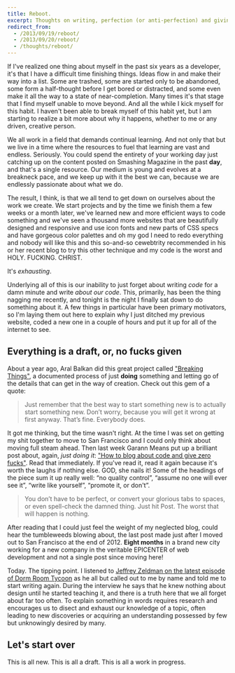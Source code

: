 ```yaml
---
title: Reboot.
excerpt: Thoughts on writing, perfection (or anti-perfection) and giving no fucks.
redirect_from:
  - /2013/09/19/reboot/
  - /2013/09/20/reboot/
  - /thoughts/reboot/
---
```


If I've realized one thing about myself in the past six years as a developer, it's that I have a difficult time finishing things. Ideas flow in and make their way into a list. Some are trashed, some are started only to be abandoned, some form a half-thought before I get bored or distracted, and some even make it all the way to a state of near-completion. Many times it's that stage that I find myself unable to move beyond. And all the while I kick myself for this habit. I haven't been able to break myself of this habit yet, but I am starting to realize a bit more about why it happens, whether to me or any driven, creative person.

We all work in a field that demands continual learning. And not only that but we live in a time where the resources to fuel that learning are vast and endless. Seriously. You could spend the entirety of your working day just catching up on the content posted on Smashing Magazine in the past **day**, and that's a single resource. Our medium is young and evolves at a breakneck pace, and we keep up with it the best we can, because we are endlessly passionate about what we do.

The result, I think, is that we all tend to get down on ourselves about the work we create. We start projects and by the time we finish them a few weeks or a month later, we've learned new and more efficient ways to code something and we've seen a thousand more websites that are beautifully designed and responsive and use icon fonts and new parts of CSS specs and have gorgeous color palettes and oh my god I need to redo everything and nobody will like this and this so-and-so cewebtrity recommended in his or her recent blog to try this other technique and my code is the worst and HOLY. FUCKING. CHRIST.

It's *exhausting*.

Underlying all of this is our inability to just forget about writing *code* for a damn minute and write *about our code*. This, primarily, has been the thing nagging me recently, and tonight is the night I finally sat down to do something about it. A few things in particular have been primary motivators, so I'm laying them out here to explain why I just ditched my previous website, coded a new one in a couple of hours and put it up for all of the internet to see.

Everything is a draft, or, no fucks given
-----------------------------------------

About a year ago, Aral Balkan did this great project called ["Breaking Things"](http://www.breakingthin.gs/), a documented process of just **doing** something and letting go of the details that can get in the way of creation. Check out this gem of a quote:

> Just remember that the best way to start
> something new is to actually start something
> new. Don’t worry, because you will get it
> wrong at first anyway. That’s fine. Everybody does.

It got me thinking, but the time wasn't right. At the time I was set on getting my shit together to move to San Francisco and I could only think about moving full steam ahead. Then last week Garann Means put up a brilliant post about, again, *just doing it*: ["How to blog about code and give zero fucks"](http://www.garann.com/dev/2013/how-to-blog-about-code-and-give-zero-fucks/). Read that immediately. If you've read it, read it again because it's worth the laughs if nothing else. GOD, she nails it! Some of the headings of the piece sum it up really well: “no quality control”, “assume no one will ever see it”, “write like yourself”, “promote it, or don't”.

> You don’t have to be perfect, or convert your
> glorious tabs to spaces, or even spell-check
> the damned thing. Just hit Post. The worst
> that will happen is nothing.

After reading that I could just feel the weight of my neglected blog, could hear the tumbleweeds blowing about, the last post made just after I moved out to San Francisco at the end of 2012. **Eight months** in a brand new city working for a new company in the veritable EPICENTER of web development and not a single post since moving here!

Today. The tipping point. I listened to [Jeffrey Zeldman on the latest episode of Dorm Room Tycoon](http://drt.fm/jeffrey-zeldman-happy-cog-interview-why-designers-need-to-craft-words-not-pixels/) as he all but called out to me by name and told me to start writing again. During the interview he says that he knew nothing about design until he started teaching it, and there is a truth here that we all forget about far too often. To explain something in words requires research and encourages us to disect and exhaust our knowledge of a topic, often leading to new discoveries or acquiring an understanding possessed by few but unknowingly desired by many.

Let's start over
----------------

This is all new. This is all a draft. This is all a work in progress.
